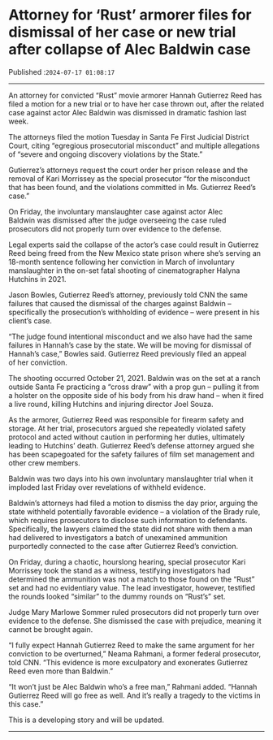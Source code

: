 # Attorney for ‘Rust’ armorer files for dismissal of her case or new trial after collapse of Alec Baldwin case

Published :`2024-07-17 01:08:17`

---

An attorney for convicted “Rust” movie armorer Hannah Gutierrez Reed has filed a motion for a new trial or to have her case thrown out, after the related case against actor Alec Baldwin was dismissed in dramatic fashion last week.

The attorneys filed the motion Tuesday in Santa Fe First Judicial District Court, citing “egregious prosecutorial misconduct” and multiple allegations of “severe and ongoing discovery violations by the State.”

Gutierrez’s attorneys request the court order her prison release and the removal of Kari Morrissey as the special prosecutor “for the misconduct that has been found, and the violations committed in Ms. Gutierrez Reed’s case.”

On Friday, the involuntary manslaughter case against actor Alec Baldwin was dismissed after the judge overseeing the case ruled prosecutors did not properly turn over evidence to the defense.

Legal experts said the collapse of the actor’s case could result in Gutierrez Reed being freed from the New Mexico state prison where she’s serving an 18-month sentence following her conviction in March of involuntary manslaughter in the on-set fatal shooting of cinematographer Halyna Hutchins in 2021.

Jason Bowles, Gutierrez Reed’s attorney, previously told CNN the same failures that caused the dismissal of the charges against Baldwin – specifically the prosecution’s withholding of evidence – were present in his client’s case.

“The judge found intentional misconduct and we also have had the same failures in Hannah’s case by the state. We will be moving for dismissal of Hannah’s case,” Bowles said. Gutierrez Reed previously filed an appeal of her conviction.

The shooting occurred October 21, 2021. Baldwin was on the set at a ranch outside Santa Fe practicing a “cross draw” with a prop gun – pulling it from a holster on the opposite side of his body from his draw hand – when it fired a live round, killing Hutchins and injuring director Joel Souza.

As the armorer, Gutierrez Reed was responsible for firearm safety and storage. At her trial, prosecutors argued she repeatedly violated safety protocol and acted without caution in performing her duties, ultimately leading to Hutchins’ death. Gutierrez Reed’s defense attorney argued she has been scapegoated for the safety failures of film set management and other crew members.

Baldwin was two days into his own involuntary manslaughter trial when it imploded last Friday over revelations of withheld evidence.

Baldwin’s attorneys had filed a motion to dismiss the day prior, arguing the state withheld potentially favorable evidence – a violation of the Brady rule, which requires prosecutors to disclose such information to defendants. Specifically, the lawyers claimed the state did not share with them a man had delivered to investigators a batch of unexamined ammunition purportedly connected to the case after Gutierrez Reed’s conviction.

On Friday, during a chaotic, hourslong hearing, special prosecutor Kari Morrissey took the stand as a witness, testifying investigators had determined the ammunition was not a match to those found on the “Rust” set and had no evidentiary value. The lead investigator, however, testified the rounds looked “similar” to the dummy rounds on “Rust’s” set.

Judge Mary Marlowe Sommer ruled prosecutors did not properly turn over evidence to the defense. She dismissed the case with prejudice, meaning it cannot be brought again.

“I fully expect Hannah Gutierrez Reed to make the same argument for her conviction to be overturned,” Neama Rahmani, a former federal prosecutor, told CNN. “This evidence is more exculpatory and exonerates Gutierrez Reed even more than Baldwin.”

“It won’t just be Alec Baldwin who’s a free man,” Rahmani added. “Hannah Gutierrez Reed will go free as well. And it’s really a tragedy to the victims in this case.”

This is a developing story and will be updated.

---

